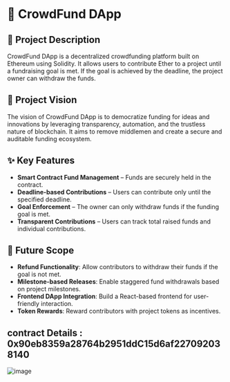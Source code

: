 # 🚀 CrowdFund DApp

## 📝 Project Description

CrowdFund DApp is a decentralized crowdfunding platform built on Ethereum using Solidity. It allows users to contribute Ether to a project until a fundraising goal is met. If the goal is achieved by the deadline, the project owner can withdraw the funds.

## 🎯 Project Vision

The vision of CrowdFund DApp is to democratize funding for ideas and innovations by leveraging transparency, automation, and the trustless nature of blockchain. It aims to remove middlemen and create a secure and auditable funding ecosystem.

## ✨ Key Features

- **Smart Contract Fund Management** – Funds are securely held in the contract.
- **Deadline-based Contributions** – Users can contribute only until the specified deadline.
- **Goal Enforcement** – The owner can only withdraw funds if the funding goal is met.
- **Transparent Contributions** – Users can track total raised funds and individual contributions.

## 🔮 Future Scope

- **Refund Functionality**: Allow contributors to withdraw their funds if the goal is not met.
- **Milestone-based Releases**: Enable staggered fund withdrawals based on project milestones.
- **Frontend DApp Integration**: Build a React-based frontend for user-friendly interaction.
- **Token Rewards**: Reward contributors with project tokens as incentives.

## contract Details : 0x90eb8359a28764b2951ddC15d6af227092038140
![image](https://github.com/user-attachments/assets/9adc9172-3f35-4d1b-875f-c56a41fdf3b1)


